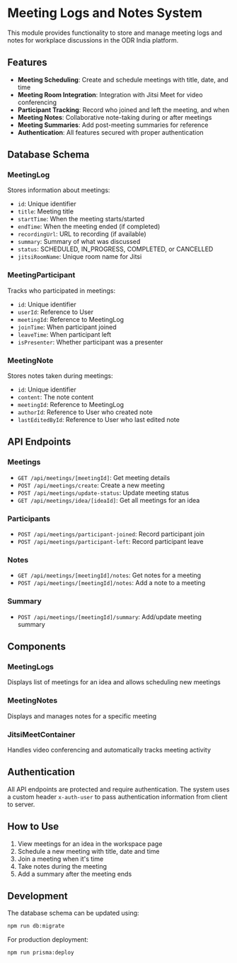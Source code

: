 # Meeting Logs and Notes System

This module provides functionality to store and manage meeting logs and notes for workplace discussions in the ODR India platform.

## Features

- **Meeting Scheduling**: Create and schedule meetings with title, date, and time
- **Meeting Room Integration**: Integration with Jitsi Meet for video conferencing
- **Participant Tracking**: Record who joined and left the meeting, and when
- **Meeting Notes**: Collaborative note-taking during or after meetings
- **Meeting Summaries**: Add post-meeting summaries for reference
- **Authentication**: All features secured with proper authentication

## Database Schema

### MeetingLog
Stores information about meetings:
- `id`: Unique identifier
- `title`: Meeting title
- `startTime`: When the meeting starts/started
- `endTime`: When the meeting ended (if completed)
- `recordingUrl`: URL to recording (if available)
- `summary`: Summary of what was discussed
- `status`: SCHEDULED, IN_PROGRESS, COMPLETED, or CANCELLED
- `jitsiRoomName`: Unique room name for Jitsi

### MeetingParticipant
Tracks who participated in meetings:
- `id`: Unique identifier
- `userId`: Reference to User
- `meetingId`: Reference to MeetingLog
- `joinTime`: When participant joined
- `leaveTime`: When participant left
- `isPresenter`: Whether participant was a presenter

### MeetingNote
Stores notes taken during meetings:
- `id`: Unique identifier
- `content`: The note content
- `meetingId`: Reference to MeetingLog
- `authorId`: Reference to User who created note
- `lastEditedById`: Reference to User who last edited note

## API Endpoints

### Meetings

- `GET /api/meetings/[meetingId]`: Get meeting details
- `POST /api/meetings/create`: Create a new meeting
- `POST /api/meetings/update-status`: Update meeting status
- `GET /api/meetings/idea/[ideaId]`: Get all meetings for an idea

### Participants

- `POST /api/meetings/participant-joined`: Record participant join
- `POST /api/meetings/participant-left`: Record participant leave

### Notes

- `GET /api/meetings/[meetingId]/notes`: Get notes for a meeting
- `POST /api/meetings/[meetingId]/notes`: Add a note to a meeting

### Summary

- `POST /api/meetings/[meetingId]/summary`: Add/update meeting summary

## Components

### MeetingLogs
Displays list of meetings for an idea and allows scheduling new meetings

### MeetingNotes
Displays and manages notes for a specific meeting

### JitsiMeetContainer
Handles video conferencing and automatically tracks meeting activity

## Authentication

All API endpoints are protected and require authentication. The system uses a custom header `x-auth-user` to pass authentication information from client to server.

## How to Use

1. View meetings for an idea in the workspace page
2. Schedule a new meeting with title, date and time
3. Join a meeting when it's time
4. Take notes during the meeting
5. Add a summary after the meeting ends

## Development

The database schema can be updated using:

```bash
npm run db:migrate
```

For production deployment:

```bash
npm run prisma:deploy
```

